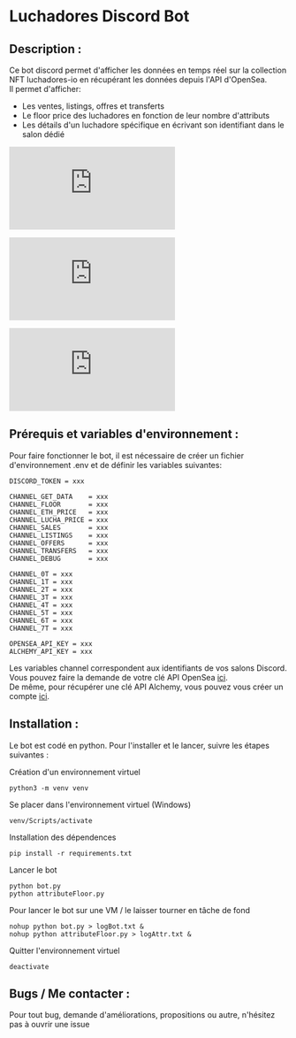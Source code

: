 # Luchadores Discord Bot

## Description :

Ce bot discord permet d'afficher les données en temps réel sur la collection NFT luchadores-io en récupérant les données depuis l'API d'OpenSea.  
Il permet d'afficher:  
* Les ventes, listings, offres et transferts
* Le floor price des luchadores en fonction de leur nombre d'attributs
* Les détails d'un luchadore spécifique en écrivant son identifiant dans le salon dédié  

![Exemple_bot](https://zupimages.net/viewer.php?id=22/16/rwxf.png)  

![Exemple_channel](https://zupimages.net/viewer.php?id=22/16/9t36.png)  

![Exemple_getData](https://zupimages.net/viewer.php?id=22/16/kpu4.png)

## Prérequis et variables d'environnement :

Pour faire fonctionner le bot, il est nécessaire de créer un fichier d'environnement .env et de définir les variables suivantes:
```
DISCORD_TOKEN = xxx

CHANNEL_GET_DATA    = xxx
CHANNEL_FLOOR       = xxx
CHANNEL_ETH_PRICE   = xxx
CHANNEL_LUCHA_PRICE = xxx
CHANNEL_SALES       = xxx
CHANNEL_LISTINGS    = xxx
CHANNEL_OFFERS      = xxx
CHANNEL_TRANSFERS   = xxx
CHANNEL_DEBUG       = xxx

CHANNEL_0T = xxx
CHANNEL_1T = xxx
CHANNEL_2T = xxx
CHANNEL_3T = xxx
CHANNEL_4T = xxx
CHANNEL_5T = xxx
CHANNEL_6T = xxx
CHANNEL_7T = xxx

OPENSEA_API_KEY = xxx
ALCHEMY_API_KEY = xxx
```

Les variables channel correspondent aux identifiants de vos salons Discord.  
Vous pouvez faire la demande de votre clé API OpenSea [ici](https://docs.opensea.io/reference/request-an-api-key).  
De même, pour récupérer une clé API Alchemy, vous pouvez vous créer un compte [ici](https://dashboard.alchemyapi.io/).

## Installation :

Le bot est codé en python. Pour l'installer et le lancer, suivre les étapes suivantes :

Création d'un environnement virtuel
```
python3 -m venv venv
```

Se placer dans l'environnement virtuel (Windows)
```
venv/Scripts/activate
```

Installation des dépendences
```
pip install -r requirements.txt
```

Lancer le bot
```
python bot.py
python attributeFloor.py
```

Pour lancer le bot sur une VM / le laisser tourner en tâche de fond
```
nohup python bot.py > logBot.txt &
nohup python attributeFloor.py > logAttr.txt &
```

Quitter l'environnement virtuel
```
deactivate
```

## Bugs / Me contacter :

Pour tout bug, demande d'améliorations, propositions ou autre, n'hésitez pas à ouvrir une issue